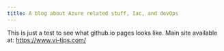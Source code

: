 ```yaml
---
title: A blog about Azure related stuff, Iac, and devOps
---
```

This is just a test to see what github.io pages looks like.
Main site available at: https://www.vi-tips.com/

